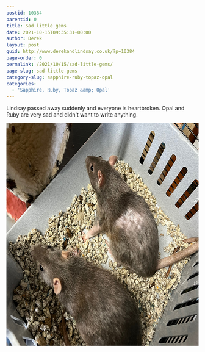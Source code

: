 ```yaml
---
postid: 10384
parentid: 0
title: Sad little gems
date: 2021-10-15T09:35:31+00:00
author: Derek
layout: post
guid: http://www.derekandlindsay.co.uk/?p=10384
page-order: 0
permalink: /2021/10/15/sad-little-gems/
page-slug: sad-little-gems
category-slug: sapphire-ruby-topaz-opal
categories:
  - 'Sapphire, Ruby, Topaz &amp; Opal'
---
```

Lindsay passed away suddenly and everyone is heartbroken. Opal and Ruby are very sad and didn't want to write anything.

<img src="/wp-content/uploads/2022/06/post_7769.jpg" alt="Opal & Ruby" title="Opal & Ruby" width="780" height="584" class="aligncenter size-full wp-image-10396" />